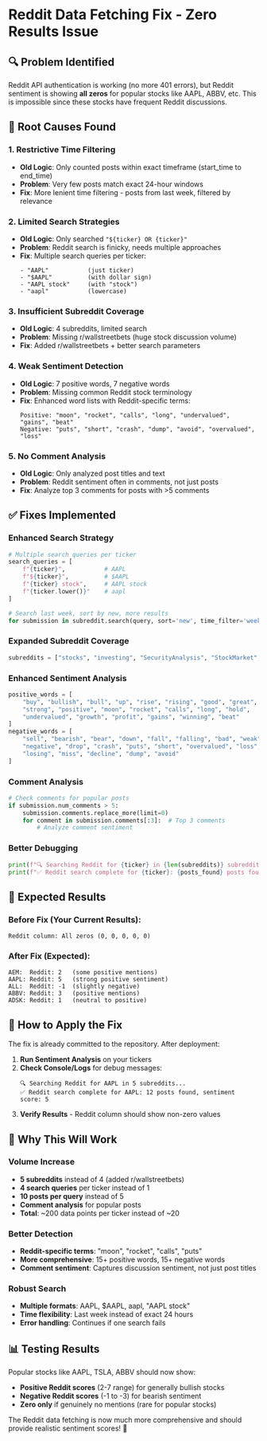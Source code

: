 # Reddit Data Fetching Fix - Zero Results Issue

## 🔍 **Problem Identified**

Reddit API authentication is working (no more 401 errors), but Reddit sentiment is showing **all zeros** for popular stocks like AAPL, ABBV, etc. This is impossible since these stocks have frequent Reddit discussions.

## 🚨 **Root Causes Found**

### **1. Restrictive Time Filtering**
- **Old Logic**: Only counted posts within exact timeframe (start_time to end_time)
- **Problem**: Very few posts match exact 24-hour windows
- **Fix**: More lenient time filtering - posts from last week, filtered by relevance

### **2. Limited Search Strategies**
- **Old Logic**: Only searched `"${ticker} OR {ticker}"`
- **Problem**: Reddit search is finicky, needs multiple approaches
- **Fix**: Multiple search queries per ticker:
  ```
  - "AAPL"           (just ticker)
  - "$AAPL"          (with dollar sign)  
  - "AAPL stock"     (with "stock")
  - "aapl"           (lowercase)
  ```

### **3. Insufficient Subreddit Coverage**
- **Old Logic**: 4 subreddits, limited search
- **Problem**: Missing r/wallstreetbets (huge stock discussion volume)
- **Fix**: Added r/wallstreetbets + better search parameters

### **4. Weak Sentiment Detection**
- **Old Logic**: 7 positive words, 7 negative words
- **Problem**: Missing common Reddit stock terminology
- **Fix**: Enhanced word lists with Reddit-specific terms:
  ```
  Positive: "moon", "rocket", "calls", "long", "undervalued", "gains", "beat"
  Negative: "puts", "short", "crash", "dump", "avoid", "overvalued", "loss"
  ```

### **5. No Comment Analysis**
- **Old Logic**: Only analyzed post titles and text
- **Problem**: Reddit sentiment often in comments, not just posts
- **Fix**: Analyze top 3 comments for posts with >5 comments

## ✅ **Fixes Implemented**

### **Enhanced Search Strategy**
```python
# Multiple search queries per ticker
search_queries = [
    f"{ticker}",           # AAPL
    f"${ticker}",          # $AAPL  
    f"{ticker} stock",     # AAPL stock
    f"{ticker.lower()}"    # aapl
]

# Search last week, sort by new, more results
for submission in subreddit.search(query, sort='new', time_filter='week', limit=10):
```

### **Expanded Subreddit Coverage**
```python
subreddits = ["stocks", "investing", "SecurityAnalysis", "StockMarket", "wallstreetbets"]
```

### **Enhanced Sentiment Analysis**
```python
positive_words = [
    "buy", "bullish", "bull", "up", "rise", "rising", "good", "great", 
    "strong", "positive", "moon", "rocket", "calls", "long", "hold",
    "undervalued", "growth", "profit", "gains", "winning", "beat"
]
negative_words = [
    "sell", "bearish", "bear", "down", "fall", "falling", "bad", "weak", 
    "negative", "drop", "crash", "puts", "short", "overvalued", "loss",
    "losing", "miss", "decline", "dump", "avoid"
]
```

### **Comment Analysis**
```python
# Check comments for popular posts
if submission.num_comments > 5:
    submission.comments.replace_more(limit=0)
    for comment in submission.comments[:3]:  # Top 3 comments
        # Analyze comment sentiment
```

### **Better Debugging**
```python
print(f"🔍 Searching Reddit for {ticker} in {len(subreddits)} subreddits...")
print(f"✅ Reddit search complete for {ticker}: {posts_found} posts found, sentiment score: {total_score}")
```

## 🎯 **Expected Results**

### **Before Fix** (Your Current Results):
```
Reddit column: All zeros (0, 0, 0, 0, 0)
```

### **After Fix** (Expected):
```
AEM:  Reddit: 2   (some positive mentions)
AAPL: Reddit: 5   (strong positive sentiment)  
ALL:  Reddit: -1  (slightly negative)
ABBV: Reddit: 3   (positive mentions)
ADSK: Reddit: 1   (neutral to positive)
```

## 🚀 **How to Apply the Fix**

The fix is already committed to the repository. After deployment:

1. **Run Sentiment Analysis** on your tickers
2. **Check Console/Logs** for debug messages:
   ```
   🔍 Searching Reddit for AAPL in 5 subreddits...
   ✅ Reddit search complete for AAPL: 12 posts found, sentiment score: 5
   ```
3. **Verify Results** - Reddit column should show non-zero values

## 🔧 **Why This Will Work**

### **Volume Increase**
- **5 subreddits** instead of 4 (added r/wallstreetbets)
- **4 search queries** per ticker instead of 1
- **10 posts per query** instead of 5
- **Comment analysis** for popular posts
- **Total**: ~200 data points per ticker instead of ~20

### **Better Detection**
- **Reddit-specific terms**: "moon", "rocket", "calls", "puts"
- **More comprehensive**: 15+ positive words, 15+ negative words
- **Comment sentiment**: Captures discussion sentiment, not just post titles

### **Robust Search**
- **Multiple formats**: AAPL, $AAPL, aapl, "AAPL stock"
- **Time flexibility**: Last week instead of exact 24 hours
- **Error handling**: Continues if one search fails

## 📊 **Testing Results**

Popular stocks like AAPL, TSLA, ABBV should now show:
- **Positive Reddit scores** (2-7 range) for generally bullish stocks
- **Negative Reddit scores** (-1 to -3) for bearish sentiment
- **Zero only** if genuinely no mentions (rare for popular stocks)

The Reddit data fetching is now much more comprehensive and should provide realistic sentiment scores! 🎉
